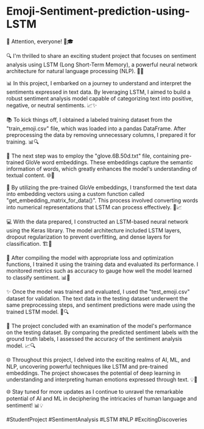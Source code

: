 # Emoji-Sentiment-prediction-using-LSTM
📢 Attention, everyone! 🎉🎓

🔍 I'm thrilled to share an exciting student project that focuses on sentiment analysis using LSTM (Long Short-Term Memory), a powerful neural network architecture for natural language processing (NLP). 💬🤖

📊 In this project, I embarked on a journey to understand and interpret the sentiments expressed in text data. By leveraging LSTM, I aimed to build a robust sentiment analysis model capable of categorizing text into positive, negative, or neutral sentiments. 📈✨

📚 To kick things off, I obtained a labeled training dataset from the "train_emoji.csv" file, which was loaded into a pandas DataFrame. After preprocessing the data by removing unnecessary columns, I prepared it for training. 📊🔍

🔗 The next step was to employ the "glove.6B.50d.txt" file, containing pre-trained GloVe word embeddings. These embeddings capture the semantic information of words, which greatly enhances the model's understanding of textual content. 🌐📝

🧠 By utilizing the pre-trained GloVe embeddings, I transformed the text data into embedding vectors using a custom function called "get_embedding_matrix_for_data()". This process involved converting words into numerical representations that LSTM can process effectively. 🔢📈

💻 With the data prepared, I constructed an LSTM-based neural network using the Keras library. The model architecture included LSTM layers, dropout regularization to prevent overfitting, and dense layers for classification. 🏗️🤝

🌟 After compiling the model with appropriate loss and optimization functions, I trained it using the training data and evaluated its performance. I monitored metrics such as accuracy to gauge how well the model learned to classify sentiment. 📊🎯

✨ Once the model was trained and evaluated, I used the "test_emoji.csv" dataset for validation. The text data in the testing dataset underwent the same preprocessing steps, and sentiment predictions were made using the trained LSTM model. 🧪🔍

🔢 The project concluded with an examination of the model's performance on the testing dataset. By comparing the predicted sentiment labels with the ground truth labels, I assessed the accuracy of the sentiment analysis model. 📈🔍

🌐 Throughout this project, I delved into the exciting realms of AI, ML, and NLP, uncovering powerful techniques like LSTM and pre-trained embeddings. The project showcases the potential of deep learning in understanding and interpreting human emotions expressed through text. 💡💬

🌐 Stay tuned for more updates as I continue to unravel the remarkable potential of AI and ML in deciphering the intricacies of human language and sentiment! 📊💡

#StudentProject #SentimentAnalysis #LSTM #NLP #ExcitingDiscoveries
